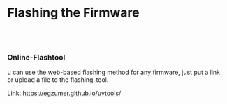 <h1>Flashing the Firmware</h1>
<br>
<br>
<h3>Online-Flashtool</h3>
u can use the web-based flashing method for any firmware, just put a link or upload a file to the flashing-tool.

Link:
https://egzumer.github.io/uvtools/
